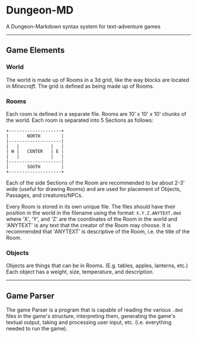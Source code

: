 # Dungeon-MD
A Dungeon-Markdown syntax system for text-adventure games

---
## Game Elements

### World
The world is made up of Rooms in a 3d grid, like the way blocks are located in *Minecraft*.
The grid is defined as being made up of Rooms.

### Rooms
Each room is defined in a separate file.
Rooms are 10' x 10' x 10' chunks of the world.
Each room is separated into 5 Sections as follows:

```
+--------------------+
|       NORTH        |
|--------------------|
|   |            |   |
| W |   CENTER   | E |
|   |            |   |
|--------------------|
|       SOUTH        |
+--------------------+
```

Each of the side Sections of the Room are recommended to be about 2-3' wide (useful for drawing Rooms) and are used for placement of Objects, Passages, and creatures/NPCs.

Every Room is stored in its own unique file. The files should have their position in the world in the filename using the format: `X.Y.Z.ANYTEXT.dmd` where 'X', 'Y', and 'Z' are the coordinates of the Room in the world and 'ANYTEXT' is any text that the creator of the Room may choose. It is recommended that 'ANYTEXT' is descriptive of the Room, i.e. the title of the Room.

### Objects
Objects are things that can be in Rooms. (E.g. tables, apples, lanterns, etc.)
Each object has a weight, size, temperature, and description.


---
## Game Parser
The game Parser is a program that is capable of reading the various `.dmd` files in the game's structure, interpreting them, generating the game's textual output, taking and processing user input, etc. (i.e. everything needed to run the game).
